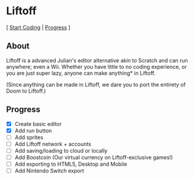 # Liftoff
[ [Start Coding](https://liftoffcoding.top/editor) | [Progress](#progress) ]
## About
Liftoff is a advanced Julian's editor alternative akin to Scratch and can run anywhere; even a Wii. Whether you have little to no coding experience, or you are just super lazy, anyone can make anything* in Liftoff.

(Since anything can be made in Liftoff, we dare you to port the entirety of Doom to Liftoff.)

## Progress
- [x] Create basic editor
- [x] Add run button
- [ ] Add sprites
- [ ] Add Liftoff network + accounts
- [ ] Add saving/loading to cloud or locally
- [ ] Add Boostcoin (Our virtual currency on Liftoff-exclusive games!)
- [ ] Add exporting to HTML5, Desktop and Mobile
- [ ] Add Nintendo Switch export
